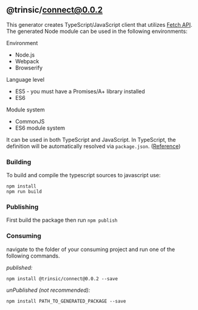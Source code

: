 ## @trinsic/connect@0.0.2

This generator creates TypeScript/JavaScript client that utilizes [Fetch API](https://fetch.spec.whatwg.org/). The generated Node module can be used in the following environments:

Environment

-   Node.js
-   Webpack
-   Browserify

Language level

-   ES5 - you must have a Promises/A+ library installed
-   ES6

Module system

-   CommonJS
-   ES6 module system

It can be used in both TypeScript and JavaScript. In TypeScript, the definition will be automatically resolved via `package.json`. ([Reference](https://www.typescriptlang.org/docs/handbook/declaration-files/consumption.html))

### Building

To build and compile the typescript sources to javascript use:

```
npm install
npm run build
```

### Publishing

First build the package then run `npm publish`

### Consuming

navigate to the folder of your consuming project and run one of the following commands.

_published:_

```
npm install @trinsic/connect@0.0.2 --save
```

_unPublished (not recommended):_

```
npm install PATH_TO_GENERATED_PACKAGE --save
```
